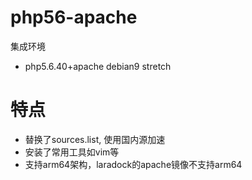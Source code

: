 # php56-apache
集成环境
- php5.6.40+apache debian9 stretch

# 特点
- 替换了sources.list, 使用国内源加速
- 安装了常用工具如vim等
- 支持arm64架构，laradock的apache镜像不支持arm64
